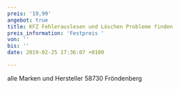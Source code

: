 ```yaml
---
preis: '19,99'
angebot: true
title: KFZ Fehlerauslesen und Löschen Probleme finden
preis_information: 'Festpreis '
von: ''
bis: ''
date: 2019-02-25 17:36:07 +0100

---
```

alle Marken und Hersteller 58730 Fröndenberg